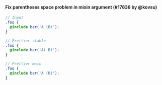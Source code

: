 #### Fix parentheses space problem in mixin argument (#17836 by @kovsu)

<!-- Optional description if it makes sense. -->

<!-- prettier-ignore -->
```scss
// Input
.foo {
  @include bar('A (B)');
}

// Prettier stable
.foo {
  @include bar('A( B)');
}

// Prettier main
.foo {
  @include bar('A (B)');
}
```
